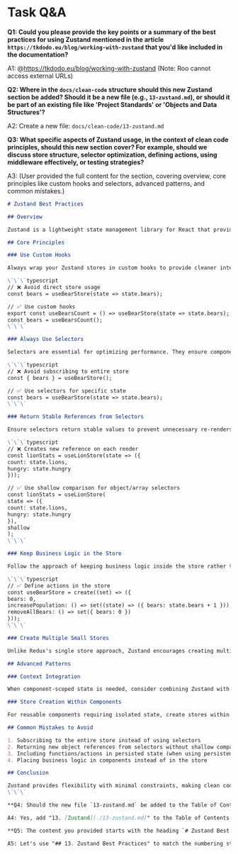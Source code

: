 # Task Q&A

**Q1: Could you please provide the key points or a summary of the best practices for using Zustand mentioned in the article `https://tkdodo.eu/blog/working-with-zustand` that you'd like included in the documentation?**

A1: @https://tkdodo.eu/blog/working-with-zustand (Note: Roo cannot access external URLs)

**Q2: Where in the `docs/clean-code` structure should this new Zustand section be added? Should it be a new file (e.g., `13-zustand.md`), or should it be part of an existing file like 'Project Standards' or 'Objects and Data Structures'?**

A2: Create a new file: `docs/clean-code/13-zustand.md`

**Q3: What specific aspects of Zustand usage, in the context of clean code principles, should this new section cover? For example, should we discuss store structure, selector optimization, defining actions, using middleware effectively, or testing strategies?**

A3: (User provided the full content for the section, covering overview, core principles like custom hooks and selectors, advanced patterns, and common mistakes.)

```markdown
# Zustand Best Practices

## Overview

Zustand is a lightweight state management library for React that provides a simple API to create global state stores with a focus on minimal boilerplate. At just 1.1KB (minified + gzipped), it offers Redux-like patterns without the complexity, allowing flexible implementation with optional features like immer integration and middlewares.

## Core Principles

### Use Custom Hooks

Always wrap your Zustand stores in custom hooks to provide cleaner interfaces and prevent accidental subscription to the entire store. This approach avoids unnecessary re-renders when only a specific piece of state changes.

\`\`\`typescript
// ❌ Avoid direct store usage
const bears = useBearStore(state => state.bears);

// ✅ Use custom hooks
export const useBearsCount = () => useBearStore(state => state.bears);
const bears = useBearsCount();
\`\`\`

### Always Use Selectors

Selectors are essential for optimizing performance. They ensure components only re-render when relevant state changes. Always use selectors even with simple stores to maintain consistency and prepare for future state additions.

\`\`\`typescript
// ❌ Avoid subscribing to entire store
const { bears } = useBearStore();

// ✅ Use selectors for specific state
const bears = useBearStore(state => state.bears);
\`\`\`

### Return Stable References from Selectors

Ensure selectors return stable values to prevent unnecessary re-renders. When returning objects or arrays, use shallow comparison instead of the default strict equality check.

\`\`\`typescript
// ❌ Creates new reference on each render
const lionStats = useLionStore(state => ({
count: state.lions,
hungry: state.hungry
}));

// ✅ Use shallow comparison for object/array selectors
const lionStats = useLionStore(
state => ({
count: state.lions,
hungry: state.hungry
}),
shallow
);
\`\`\`

### Keep Business Logic in the Store

Follow the approach of keeping business logic inside the store rather than in components. Define actions that encapsulate state changes, allowing components to simply call these actions.

\`\`\`typescript
// ✅ Define actions in the store
const useBearStore = create((set) => ({
bears: 0,
increasePopulation: () => set((state) => ({ bears: state.bears + 1 })),
removeAllBears: () => set({ bears: 0 })
}));
\`\`\`

### Create Multiple Small Stores

Unlike Redux's single store approach, Zustand encourages creating multiple, small stores focused on specific functionality. These can be combined using custom hooks when needed.

## Advanced Patterns

### Context Integration

When component-scoped state is needed, consider combining Zustand with React Context. This approach lets you share store instances through context while maintaining Zustand's optimization benefits.

### Store Creation Within Components

For reusable components requiring isolated state, create stores within components using \`createStore\` instead of the global \`create\` function, sharing the instance via React Context.

## Common Mistakes to Avoid

1. Subscribing to the entire store instead of using selectors
2. Returning new object references from selectors without shallow comparison
3. Including functions/actions in persisted state (when using persistence middleware)
4. Placing business logic in components instead of in the store

## Conclusion

Zustand provides flexibility with minimal constraints, making clean code practices particularly important. By following these patterns, you can create maintainable, performant applications while leveraging Zustand's simplicity and power.
\`\`\`

**Q4: Should the new file `13-zustand.md` be added to the Table of Contents section in `docs/clean-code/01-introduction.md`?**

A4: Yes, add "13. [Zustand](./13-zustand.md)" to the Table of Contents in `01-introduction.md`.

**Q5: The content you provided starts with the heading `# Zustand Best Practices`. Is this the exact title you want for the new `docs/clean-code/13-zustand.md` file, or would you prefer a different main title?**

A5: Let's use "## 13. Zustand Best Practices" to match the numbering style of other files.
```
